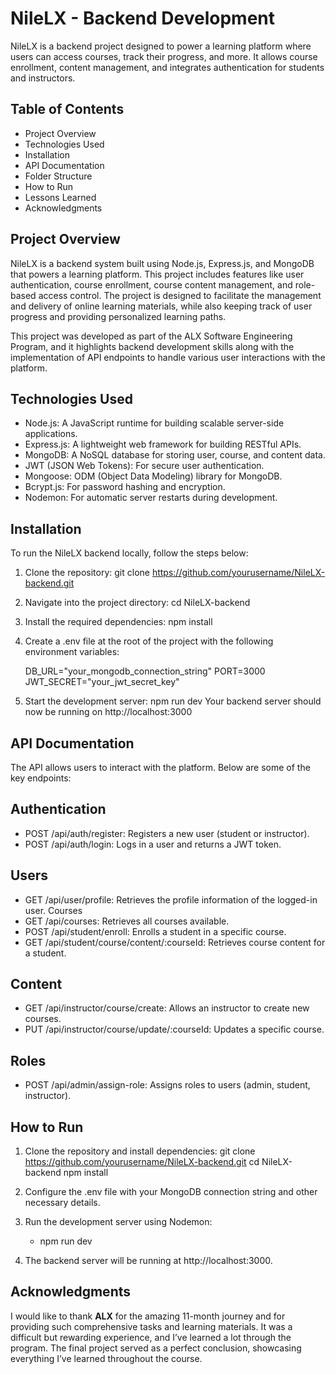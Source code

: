 # NileLX - Backend Development
NileLX is a backend project designed to power a learning platform where users can access courses, track their progress, and more. It allows course enrollment, content management, and integrates authentication for students and instructors.
## Table of Contents
* Project Overview
* Technologies Used
* Installation
* API Documentation
* Folder Structure
* How to Run
* Lessons Learned
* Acknowledgments

## Project Overview
NileLX is a backend system built using Node.js, Express.js, and MongoDB that powers a learning platform. This project includes features like user authentication, course enrollment, course content management, and role-based access control. The project is designed to facilitate the management and delivery of online learning materials, while also keeping track of user progress and providing personalized learning paths.

This project was developed as part of the ALX Software Engineering Program, and it highlights backend development skills along with the implementation of API endpoints to handle various user interactions with the platform.

## Technologies Used
* Node.js: A JavaScript runtime for building scalable server-side applications.
* Express.js: A lightweight web framework for building RESTful APIs.
* MongoDB: A NoSQL database for storing user, course, and content data.
* JWT (JSON Web Tokens): For secure user authentication.
* Mongoose: ODM (Object Data Modeling) library for MongoDB.
* Bcrypt.js: For password hashing and encryption.
* Nodemon: For automatic server restarts during development.
## Installation
To run the NileLX backend locally, follow the steps below:

1. Clone the repository:
    git clone https://github.com/yourusername/NileLX-backend.git

2. Navigate into the project directory:
    cd NileLX-backend

3. Install the required dependencies:
    npm install

4. Create a .env file at the root of the project with the following environment variables:

    DB_URL="your_mongodb_connection_string"
    PORT=3000
    JWT_SECRET="your_jwt_secret_key"

5. Start the development server:
    npm run dev
Your backend server should now be running on http://localhost:3000

## API Documentation
The API allows users to interact with the platform. Below are some of the key endpoints:

## Authentication
* POST /api/auth/register: Registers a new user (student or instructor).
* POST /api/auth/login: Logs in a user and returns a JWT token.
## Users
* GET /api/user/profile: Retrieves the profile information of the logged-in user.
Courses
* GET /api/courses: Retrieves all courses available.
* POST /api/student/enroll: Enrolls a student in a specific course.
* GET /api/student/course/content/:courseId: Retrieves course content for a student.
## Content
* GET /api/instructor/course/create: Allows an instructor to create new courses.
* PUT /api/instructor/course/update/:courseId: Updates a specific course.
## Roles
* POST /api/admin/assign-role: Assigns roles to users (admin, student, instructor).

## How to Run
1. Clone the repository and install dependencies:
    git clone https://github.com/yourusername/NileLX-backend.git
    cd NileLX-backend
    npm install
2. Configure the .env file with your MongoDB connection string and other necessary details.

3. Run the development server using Nodemon:

    * npm run dev
4. The backend server will be running at http://localhost:3000.


## Acknowledgments
I would like to thank **ALX** for the amazing 11-month journey and for providing such comprehensive tasks and learning materials. It was a difficult but rewarding experience, and I’ve learned a lot through the program. The final project served as a perfect conclusion, showcasing everything I’ve learned throughout the course.